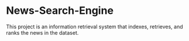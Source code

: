 # News-Search-Engine
This project is an information retrieval system that indexes, retrieves, and ranks the news in the dataset. 
